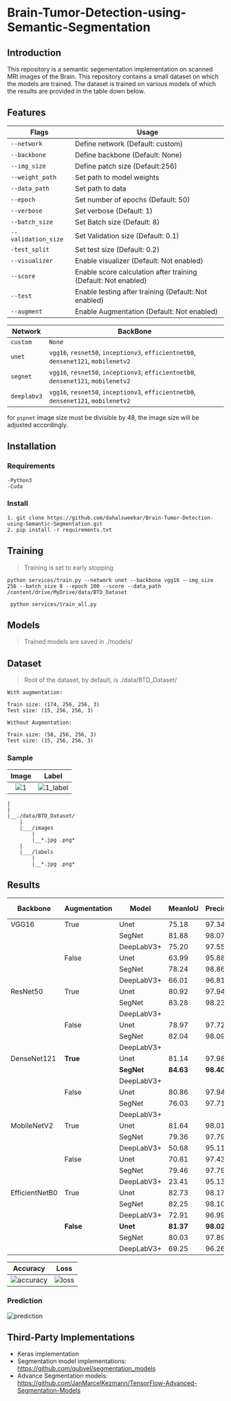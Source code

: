 # Brain-Tumor-Detection-using-Semantic-Segmentation

## Introduction
This repository is a semantic segementation implementation on scanned MRI images of the Brain.
This repository contains a small dataset on which the models are trained. The dataset is trained on various models of which the results are provided in the table down below.

## Features

| Flags  | Usage |
| ------------- | ------------- |
| ```--network``` | Define network (Default: custom)  | 
| ```--backbone```  | Define backbone	(Default: None)  |                                                                   
| ```--img_size```  | Define patch size (Default:256) |
| ```--weight_path```  | Set path to model weights  | 
| ```--data_path```  | Set path to data  | 
| ```--epoch```  | Set number of epochs (Default: 50)  |
| ```--verbose```  | Set verbose (Default: 1)  |
| ```--batch_size```  | Set Batch size (Default: 8)  |
| ```--validation_size```  | Set Validation size (Default: 0.1)  |
| ```-test_split```  | Set test size (Default: 0.2)  |
| ```--visualizer```  | Enable visualizer (Default: Not enabled)  |
| ```--score```  | Enable score calculation after training (Default: Not enabled)  |
| ```--test```  | Enable testing after training (Default: Not enabled)  |
| ```--augment```  | Enable Augmentation (Default: Not enabled) |

| Network  | BackBone |
| ------------- | ------------- |
| ```custom``` |```None``` |
| ```unet``` | ```vgg16```, ```resnet50```, ```inceptionv3```, ```efficientnetb0```, ```densenet121```, ```mobilenetv2``` |
| ```segnet``` | ```vgg16```, ```resnet50```, ```inceptionv3```, ```efficientnetb0```, ```densenet121```, ```mobilenetv2``` |
| ```deeplabv3``` | ```vgg16```, ```resnet50```, ```inceptionv3```, ```efficientnetb0```, ```densenet121```, ```mobilenetv2``` |

for ```pspnet``` image size must be divisible by 48, the image size will be adjusted accordingly.

## Installation
  ### Requirements
    -Python3
    -Cuda

  ### Install
    1. git clone https://github.com/dahalsweekar/Brain-Tumor-Detection-using-Semantic-Segmentation.git
    2. pip install -r requirements.txt 
    
## Training 

  > Training is set to early stopping
 ```
 python services/train.py --network unet --backbone vgg16 --img_size 256 --batch_size 8 --epoch 100 --score --data_path /content/drive/MyDrive/data/BTD_Dataset 
 ```
```
 python services/train_all.py 
 ```
## Models
  > Trained models are saved in ./models/

## Dataset

  > Root of the dataset, by default, is ./data/BTD_Dataset/
```
With augmentation: 

Train size: (174, 256, 256, 3)
Test size: (15, 256, 256, 3)

Without Augmentation: 

Train size: (58, 256, 256, 3)
Test size: (15, 256, 256, 3)
```
### Sample

Image             |  Label
:-------------------------:|:-------------------------:
![1](https://github.com/dahalsweekar/Deep-Weed-Segmentation/assets/99968233/43804f88-3f7d-4d67-85f1-60522f247f39)  |  ![1_label](https://github.com/dahalsweekar/Deep-Weed-Segmentation/assets/99968233/0662dd42-fb80-4b70-b836-5aa2b1304998)
```
|
|
|__./data/BTD_Dataset/
	|
	|___/images
		|
		|__*.jpg .png*
	|
	|___/labels
		|
		|__*.jpg .png*
```
## Results

| Backbone | Augmentation | Model | MeanIoU |Precision |Recall |F1-Score |Accuracy |
| ------------- | ------------- | ------------- | ------------- | ------------- | ------------- | ------------- | ------------- |
|VGG16|True|Unet|75.18|97.34|97.50|97.08|97.50|
|||SegNet|81.88|98.07|98.01|98.01|98.01|
|||DeepLabV3+|75.20|97.55|96.29|96.71|96.29|
||False|Unet|63.99|95.88|96.48|95.60|96.47|
|||SegNet|78.24|98.86|96.54|96.99|96.54|
|||DeepLabV3+|66.01|96.81|92.89|94.23|92.89|
|ResNet50|True|Unet|80.92|97.94|98.01|97.95|98.01|
|||SegNet|83.28|98.23|98.18|98.20|98.18|
|||DeepLabV3+||||||
||False|Unet|78.97|97.72|97.81|97.72|97.81|
|||SegNet|82.04|98.09|97.95|98.01|97.95|
|||DeepLabV3+||||||
|DenseNet121|**True**|Unet|81.14|97.98|98.06|98.00|98.06|
|||**SegNet**|**84.63**|**98.40**|**98.34**|**98.36**|**98.34**|
|||DeepLabV3+||||||
||False|Unet|80.86|97.94|98.02|97.97|98.02|
|||SegNet|76.03|97.71|97.49|97.09|97.49|
|||DeepLabV3+||||||
|MobileNetV2|True|Unet|81.64|98.01|98.03|98.01|98.03|
|||SegNet|79.36|97.79|97.54|97.62|97.54|
|||DeepLabV3+|50.68|95.11|77.88|79.85|77.88|
||False|Unet|70.81|97.43|89.46|91.79|89.46|
|||SegNet|79.46|97.79|97.71|97.70|97.71|
|||DeepLabV3+|23.41|95.13|38.58|37.59|38.58|
|EfficientNetB0|True|Unet|82.73|98.17|98.23|98.20|98.23|
|||SegNet|82.25|98.10|98.07|98.08|98.07|
|||DeepLabV3+|72.91|96.99|96.15|96.46|96.15|
||**False**|**Unet**|**81.37**|**98.02**|**98.10**|**98.03**|**98.10**|
|||SegNet|80.03|97.89|97.56|97.68|97.56|
|||DeepLabV3+|69.25|96.26|95.88|96.23|95.88|

Accuracy             |  Loss
:-------------------------:|:-------------------------:
![accuracy](https://github.com/dahalsweekar/Deep-Weed-Segmentation/assets/99968233/a0d6b1f3-4938-4c80-9fd3-4ff72efa7d6c)  |  ![loss](https://github.com/dahalsweekar/Deep-Weed-Segmentation/assets/99968233/6b00143b-a5a0-41be-8101-5bfe67a06988)

### Prediction
![prediction](https://github.com/dahalsweekar/Deep-Weed-Segmentation/assets/99968233/d5833c9b-aed2-40fd-a8ff-07eb8b93ac58)

## Third-Party Implementations
 - Keras implementation
 - Segmentation model implementations: https://github.com/qubvel/segmentation_models
 - Advance Segmentation models: https://github.com/JanMarcelKezmann/TensorFlow-Advanced-Segmentation-Models
